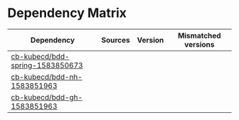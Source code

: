 # Dependency Matrix

Dependency | Sources | Version | Mismatched versions
---------- | ------- | ------- | -------------------
[cb-kubecd/bdd-spring-1583850673](https://github.com/cb-kubecd/bdd-spring-1583850673.git) |  | []() | 
[cb-kubecd/bdd-nh-1583851963](https://github.com/cb-kubecd/bdd-nh-1583851963.git) |  | []() | 
[cb-kubecd/bdd-gh-1583851963](https://github.com/cb-kubecd/bdd-gh-1583851963.git) |  | []() | 
